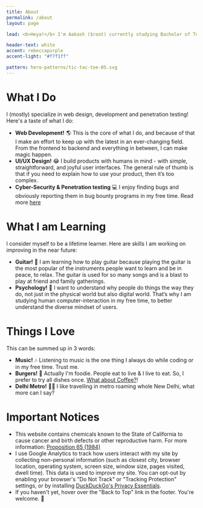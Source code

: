 ```yaml
---
title: About
permalink: /about
layout: page

lead: <b>Heya!</b> I'm Aakash ($root) currently studying Bachelor of Technology in Computer Science at National Institute of Technology Warangal. I've been doing development seriously for over 2 years and before that I still couldn't put my computer away. I was always doing web development and penetration tests(hacking) in my free time, and even in class! It was something I was and still am very passionate about today, I also do bug bounty and provide cyber-security.<br> Here is your flag pCTF{1_4m_r00t}. All the best. <br> <br> Hacker | Coder | Web Developer | Programmer | Memer | Foodie | Omniscient HackTheBox | Iron Man Fan | Night-Owl | TIFLS | Interested in Astrophysycs | Jack of All Trades | South Delhi | O -ve <br> <br> "Break security, not hearts!😎"

header-text: white
accent: rebeccapurple
accent-light: "#f7f1ff"

pattern: hero-patterns/tic-tac-toe-05.svg
---
```


# What I Do

I (mostly) specialize in web design, development and penetration testing! Here's a taste of what I do:

- **Web Development!** :earth_americas: This is the core of what I do, and because of that I make an effort to keep up with the latest in an ever-changing field. From the frontend to backend and everything in between, I can make magic happen.
- **UI/UX Design!** :joy: I build products with humans in mind - with simple, straightforward, and joyful user interfaces. The general rule of thumb is that if you need to explain how to use your product, then it’s too complex.
- **Cyber-Security & Penetration testing**  :computer: I enjoy finding bugs and obviously reporting them in bug bounty programs in my free time. Read more [here](https://cybsec.in)

# What I am Learning

I consider myself to be a lifetime learner. Here are skills I am working on improving in the near future:

- **Guitar!**  :guitar: I am learning how to play guitar because playing the guitar is the most popular of the instruments people want to learn and be in peace, to relax. The guitar is used for so many songs and is a blast to play at friend and family gatherings. 
 - **Psychology!**  :necktie: I want to understand why people do things the way they do, not just in the physical world but also digital world.  That’s why I am studying human computer-interaction in my free time, to better understand the diverse mindset of users.

# Things I Love

This can be summed up in 3 words:

- **Music!** 🎶 Listening to music is the one thing I always do while coding or in my free time. Trust me.
- **Burgers!** :hamburger: Actually I'm foodie. People eat to live & I live to eat. So, I prefer to try all dishes once. [What about Coffee?](https://ko-fi.com/aakashkumar)!
- **Delhi Metro!** :rainbow::station: I like travelling in metro roaming whole New Delhi, what more can I say?

# Important Notices

- This website contains chemicals known to the State of California to cause cancer and birth defects or other reproductive harm. For more information: [Proposition 65 (1984)](https://en.wikipedia.org/wiki/California_Proposition_65_(1986)?oldformat=true)
- I use Google Analytics to track how users interact with my site by collecting non-personal information (such as closest city, browser location, operating system, screen size, window size, pages visited, dwell time). This data is used to improve my site. You can opt-out by enabling your browser's "Do Not Track" or "Tracking Protection" settings, or by installing [DuckDuckGo's Privacy Essentials](https://duckduckgo.com/app).
- If you haven't yet, hover over the "Back to Top" link in the footer. You're welcome. :rocket:
